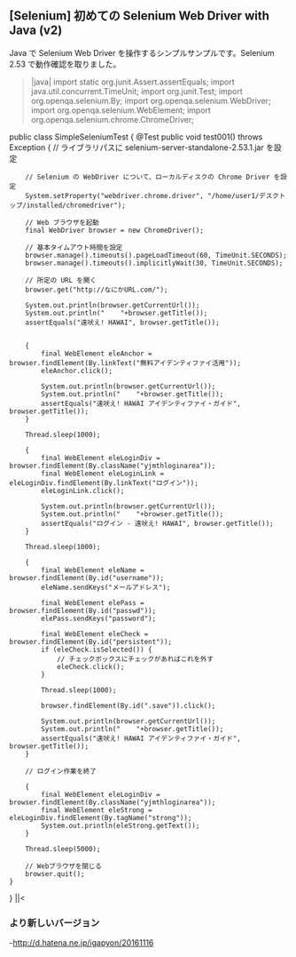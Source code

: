 ## [Selenium] 初めての Selenium Web Driver with Java (v2)

Java で Selenium Web Driver を操作するシンプルサンプルです。Selenium 2.53 で動作確認を取りました。
>|java|
import static org.junit.Assert.assertEquals;
import java.util.concurrent.TimeUnit;
import org.junit.Test;
import org.openqa.selenium.By;
import org.openqa.selenium.WebDriver;
import org.openqa.selenium.WebElement;
import org.openqa.selenium.chrome.ChromeDriver;

public class SimpleSeleniumTest {
	@Test
	public void test001() throws Exception {
		// ライブラリパスに selenium-server-standalone-2.53.1.jar を設定

		// Selenium の WebDriver について、ローカルディスクの Chrome Driver を設定
		System.setProperty("webdriver.chrome.driver", "/home/user1/デスクトップ/installed/chromedriver");

		// Web ブラウザを起動
		final WebDriver browser = new ChromeDriver();

		// 基本タイムアウト時間を設定
		browser.manage().timeouts().pageLoadTimeout(60, TimeUnit.SECONDS);
		browser.manage().timeouts().implicitlyWait(30, TimeUnit.SECONDS);

		// 所定の URL を開く
		browser.get("http://なにかURL.com/");

		System.out.println(browser.getCurrentUrl());
		System.out.println("    "+browser.getTitle());
		assertEquals("遠吠え! HAWAI", browser.getTitle());

		
		{
			final WebElement eleAnchor = browser.findElement(By.linkText("無料アイデンティファイ活用"));
			eleAnchor.click();

			System.out.println(browser.getCurrentUrl());
			System.out.println("    "+browser.getTitle());
			assertEquals("遠吠え! HAWAI アイデンティファイ・ガイド", browser.getTitle());
		}

		Thread.sleep(1000);

		{
			final WebElement eleLoginDiv = browser.findElement(By.className("yjmthloginarea"));
			final WebElement eleLoginLink = eleLoginDiv.findElement(By.linkText("ログイン"));
			eleLoginLink.click();

			System.out.println(browser.getCurrentUrl());
			System.out.println("    "+browser.getTitle());
			assertEquals("ログイン - 遠吠え! HAWAI", browser.getTitle());
		}

		Thread.sleep(1000);

		{
			final WebElement eleName = browser.findElement(By.id("username"));
			eleName.sendKeys("メールアドレス");

			final WebElement elePass = browser.findElement(By.id("passwd"));
			elePass.sendKeys("password");

			final WebElement eleCheck = browser.findElement(By.id("persistent"));
			if (eleCheck.isSelected()) {
				// チェックボックスにチェックがあればこれを外す
				eleCheck.click();
			}

			Thread.sleep(1000);

			browser.findElement(By.id(".save")).click();

			System.out.println(browser.getCurrentUrl());
			System.out.println("    "+browser.getTitle());
			assertEquals("遠吠え! HAWAI アイデンティファイ・ガイド", browser.getTitle());
		}

		// ログイン作業を終了

		{
			final WebElement eleLoginDiv = browser.findElement(By.className("yjmthloginarea"));
			final WebElement eleStrong = eleLoginDiv.findElement(By.tagName("strong"));
			System.out.println(eleStrong.getText());
		}

		Thread.sleep(5000);

		// Webブラウザを閉じる
		browser.quit();
	}
}
||<


### より新しいバージョン

-http://d.hatena.ne.jp/igapyon/20161116

